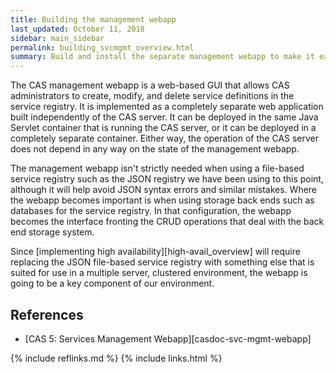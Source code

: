 ```yaml
---
title: Building the management webapp
last_updated: October 11, 2018
sidebar: main_sidebar
permalink: building_svcmgmt_overview.html
summary: Build and install the separate management webapp to make it easier to manage the service registry and prepare for managing the service registry in a high availability environment.
---
```


The CAS management webapp is a web-based GUI that allows CAS administrators to create, modify, and delete service definitions in the service registry. It is implemented as a completely separate web application built independently of the CAS server. It can be deployed in the same Java Servlet container that is running the CAS server, or it can be deployed in a completely separate container. Either way, the operation of the CAS server does not depend in any way on the state of the management webapp.

The management webapp isn't strictly needed when using a file-based service registry such as the JSON registry we have been using to this point, although it will help avoid JSON syntax errors and similar mistakes. Where the webapp becomes important is when using storage back ends such as databases for the service registry. In that configuration, the webapp becomes the interface fronting the CRUD operations that deal with the back end storage system.

Since [implementing high availability][high-avail_overview] will require replacing the JSON file-based service registry with something else that is suited for use in a multiple server, clustered environment, the webapp is going to be a key component of our environment.

## References

* [CAS 5: Services Management Webapp][casdoc-svc-mgmt-webapp]

{% include reflinks.md %}
{% include links.html %}
